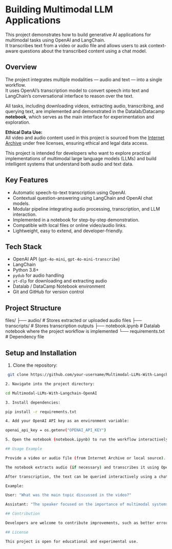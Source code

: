 # Building Multimodal LLM Applications

This project demonstrates how to build generative AI applications for multimodal tasks using OpenAI and LangChain.  
It transcribes text from a video or audio file and allows users to ask context-aware questions about the transcribed content using a chat model.

## Overview

The project integrates multiple modalities — audio and text — into a single workflow.  
It uses OpenAI’s transcription model to convert speech into text and LangChain’s conversational interface to reason over the text.  

All tasks, including downloading videos, extracting audio, transcribing, and querying text, are implemented and demonstrated in the Datalab/Datacamp **notebook**, which serves as the main interface for experimentation and exploration.  

**Ethical Data Use:**  
All video and audio content used in this project is sourced from the [Internet Archive](https://archive.org/) under free licenses, ensuring ethical and legal data access.

This project is intended for developers who want to explore practical implementations of multimodal large language models (LLMs) and build intelligent systems that understand both audio and text data.

## Key Features

- Automatic speech-to-text transcription using OpenAI.
- Contextual question-answering using LangChain and OpenAI chat models.
- Modular pipeline integrating audio processing, transcription, and LLM interaction.
- Implemented in a notebook for step-by-step demonstration.
- Compatible with local files or online video/audio links.
- Lightweight, easy to extend, and developer-friendly.

## Tech Stack

- OpenAI API (`gpt-4o-mini`, `gpt-4o-mini-transcribe`)  
- LangChain  
- Python 3.8+  
- `pydub` for audio handling  
- `yt-dlp` for downloading and extracting audio  
- Datalab / DataCamp Notebook environment  
- Git and GitHub for version control  

## Project Structure
files/
├── audio/ # Stores extracted or uploaded audio files
├── transcripts/ # Stores transcription outputs
├── notebook.ipynb # Datalab notebook where the project workflow is implemented
└── requirements.txt # Dependency file

## Setup and Installation

1. Clone the repository: 

  ```bash
   git clone https://github.com/your-username/Multimodal-LLMs-With-Langchain-OpenAI.git

2. Navigate into the project directory:

cd Multimodal-LLMs-With-Langchain-OpenAI

3. Install dependencies:

pip install -r requirements.txt

4. Add your OpenAI API key as an environment variable:

openai_api_key = os.getenv("OPENAI_API_KEY")

5. Open the notebook (notebook.ipynb) to run the workflow interactively.

## Usage Example

Provide a video or audio file (from Internet Archive or local source).

The notebook extracts audio (if necessary) and transcribes it using OpenAI’s model.

After transcription, the text can be queried interactively using a chat model through LangChain.

Example:

User: "What was the main topic discussed in the video?"

Assistant: "The speaker focused on the importance of multimodal systems and their role in AI understanding."

## Contribution

Developers are welcome to contribute improvements, such as better error handling, UI integration, or extending the pipeline to handle image inputs.

## License

This project is open for educational and experimental use.

